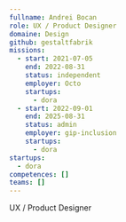 ```yaml
---
fullname: Andrei Bocan
role: UX / Product Designer
domaine: Design
github: gestaltfabrik
missions:
  - start: 2021-07-05
    end: 2022-08-31
    status: independent
    employer: Octo
    startups:
      - dora
  - start: 2022-09-01
    end: 2025-08-31
    status: admin
    employer: gip-inclusion
    startups:
      - dora
startups:
  - dora
competences: []
teams: []
---
```

UX / Product Designer